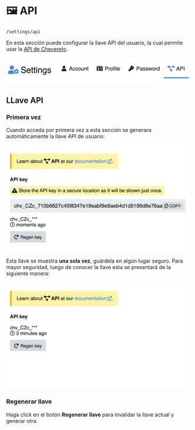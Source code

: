 # 🖼 API

`/settings/api`

En esta sección puede configurar la llave API del usuario, la cual permite usar la [API de Chevereto](https://v4-docs.chevereto.com/developer/api/api-v1.html).

<img class="media-screen" src="../../src/manual/settings/account/set-api.png" width="500"/>

## LLave API

### Primera vez

Cuando acceda por primera vez a esta sección se generara automáticamente la llave API de usuario:

<img class="media-screen" src="../../src/manual/settings/account/API.png" width="500"/>

Esta llave se muestra **una sola vez**, guárdela en algún lugar seguro. Para mayor seguridad, luego de conocer la llave esta se presentará de la siguiente manera:

<img class="media-screen" src="../../src/manual/settings/account/APIOC.png" width="500"/>

### Regenerar llave

Haga click en el botón **Regenerar llave** para invalidar la llave actual y generar otra.
